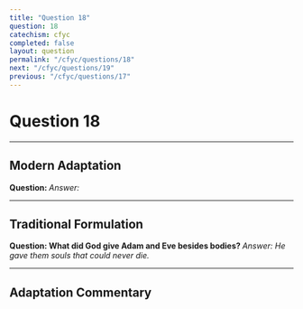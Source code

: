 ```yaml
---
title: "Question 18"
question: 18
catechism: cfyc
completed: false
layout: question
permalink: "/cfyc/questions/18"
next: "/cfyc/questions/19"
previous: "/cfyc/questions/17"
---
```

# Question 18
---
## Modern Adaptation
<strong>
    Question:
</strong>

<em>
    Answer:
</em>

---
## Traditional Formulation
<strong>
    Question: What did God give Adam and Eve besides bodies?
</strong>

<em>
    Answer: He gave them souls that could never die.
</em>

---
## Adaptation Commentary
